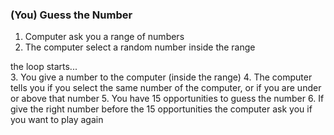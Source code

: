 ### (You) Guess the Number
1. Computer ask you a range of numbers
2. The computer select a random number inside the range <br/>

the loop starts...<br/>
3. You give a number to the computer (inside the range)
4. The computer tells you if you select the same number of the computer, or if you are under or above that number
5. You have 15 opportunities to guess the number
6. If give the right number before the 15 opportunities the computer ask you if you want to play again
